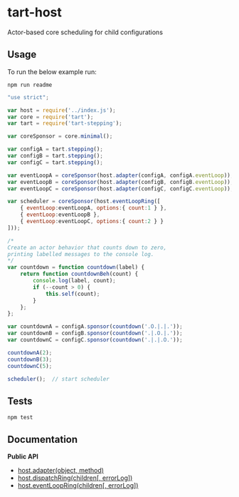 tart-host
=========

Actor-based core scheduling for child configurations

## Usage

To run the below example run:

    npm run readme

```javascript
"use strict";

var host = require('../index.js');
var core = require('tart');
var tart = require('tart-stepping');

var coreSponsor = core.minimal();

var configA = tart.stepping();
var configB = tart.stepping();
var configC = tart.stepping();

var eventLoopA = coreSponsor(host.adapter(configA, configA.eventLoop));
var eventLoopB = coreSponsor(host.adapter(configB, configB.eventLoop));
var eventLoopC = coreSponsor(host.adapter(configC, configC.eventLoop));

var scheduler = coreSponsor(host.eventLoopRing([
    { eventLoop:eventLoopA, options:{ count:1 } }, 
    { eventLoop:eventLoopB }, 
    { eventLoop:eventLoopC, options:{ count:2 } }
]));

/*
Create an actor behavior that counts down to zero,
printing labelled messages to the console log.
*/
var countdown = function countdown(label) {
    return function countdownBeh(count) {
        console.log(label, count);
        if (--count > 0) {
            this.self(count);
        }
    };
};

var countdownA = configA.sponsor(countdown('.O.|.|.'));
var countdownB = configB.sponsor(countdown('.|.O.|.'));
var countdownC = configC.sponsor(countdown('.|.|.O.'));

countdownA(2);
countdownB(3);
countdownC(5);

scheduler();  // start scheduler

```

## Tests

    npm test

## Documentation

**Public API**

  * [host.adapter(object, method)](#hostadapterobjectmethod)
  * [host.dispatchRing(children\[, errorLog\])](#hostdispatchRingchildrenerrorLog)
  * [host.eventLoopRing(children\[, errorLog\])](#hosteventLoopRingchildrenerrorLog)
